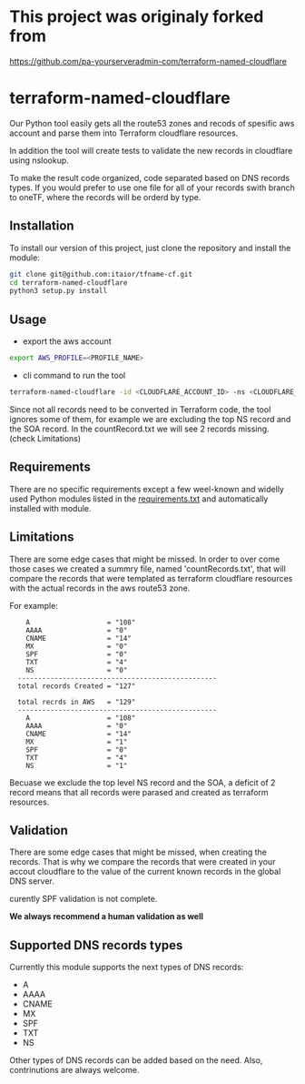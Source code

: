# This project was originaly forked from 
https://github.com/pa-yourserveradmin-com/terraform-named-cloudflare

# terraform-named-cloudflare

Our Python tool easily gets all the route53 zones and recods of spesific aws account 
and parse them into Terraform cloudflare resources.

In addition the tool will create tests to validate the new records in cloudflare 
using nslookup.

To make the result code organized, code separated based on DNS records types.
If you would prefer to use one file for all of your records swith branch to oneTF,
where the records will be orderd by type.

## Installation

To install our version of this project, just clone the repository and install the
module:

```bash
git clone git@github.com:itaior/tfname-cf.git
cd terraform-named-cloudflare
python3 setup.py install
```

## Usage

* export the aws account 
```bash
export AWS_PROFILE=<PROFILE_NAME>
```
* cli command to run the tool

```bash
terraform-named-cloudflare -id <CLOUDFLARE_ACCOUNT_ID> -ns <CLOUDFLARE_NS_RECORDS>
```

Since not all records need to be converted in Terraform code, the tool ignores
some of them, for example we are excluding the top NS record and the SOA record.
In the countRecord.txt we will see 2 records missing. (check Limitations)

## Requirements

There are no specific requirements except a few weel-known and widelly used Python
modules listed in the [requirements.txt](requirements.txt) and automatically
installed with module.

## Limitations
There are some edge cases that might be missed.
In order to over come those cases we created a summry file, named 'countRecords.txt', that will compare the records
that were templated as terraform cloudflare resources with the actual records in the aws route53 zone.

For example:
```
    A                   = "108"
    AAAA                = "0" 
    CNAME               = "14" 
    MX                  = "0"
    SPF                 = "0"
    TXT                 = "4"
    NS                  = "0"
  -------------------------------------------------
  total records Created = "127"
    
  total recrds in AWS   = "129"
  -------------------------------------------------
    A                   = "108"
    AAAA                = "0" 
    CNAME               = "14" 
    MX                  = "1"
    SPF                 = "0"
    TXT                 = "4"
    NS                  = "1"
```

Becuase we exclude the top level NS record and the SOA, a deficit of 2 record means that all records were 
parased and created as terraform resources.

## Validation
There are some edge cases that might be missed, when creating the records.
That is why we compare the records that were created in your accout cloudflare 
to the value of the current known records in the global DNS server.

curently SPF validation is not complete.

**We always recommend a human validation as well**

## Supported DNS records types

Currently this module supports the next types of DNS records:

- A
- AAAA
- CNAME
- MX
- SPF
- TXT
- NS

Other types of DNS records can be added based on the need. Also, contrinutions
are always welcome.
